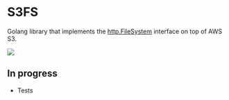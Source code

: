 # S3FS

Golang library that implements the [http.FileSystem](https://godoc.org/net/http#FileSystem) interface on top of AWS S3.

![](https://github.com/bishtawi/s3fs/workflows/ci/badge.svg)

## In progress

- Tests
